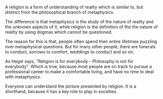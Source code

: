 A religion is a form of understanding of reality which is similar to, but distinct from the philosophical branch of metaphysics.

The difference is that metaphysics is the study of the nature of reality and the unknown aspects of it, while religion is the definition of the the nature of reality by using dogmas which cannot be questioned.

The reason for this is that, people often spend their entire lifetimes puzzling over metaphysical questions. But for many other people, there are funerals to conduct, sorrows to comfort, weddings to conduct and so on.

As Hegel says, "Religion is for everybody - Philosophy is not for everybody". Which is true, because most people are on track to pursue a professional career to make a comfortable living, and have no time to deal with metaphysics.

Everyone can understand the picture presented by religion. It is a shorthand, because it has a key role to play in societies.